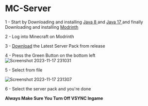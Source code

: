 # MC-Server

1 - Start by Downloading and installing <a href="https://www.java.com/download/ie_manual.jsp"> Java 8 </a> and <a href="https://www.oracle.com/uk/java/technologies/downloads/#jdk17-windows"> Java 17 </a> and finally Downloading and installing <a href="https://launcher-files.modrinth.com/versions/0.6.0/windows/Modrinth App_0.6.0_x64_en-US.msi"> Modrinth </a>



2 - Log into Minecraft on Modrinth
          
3 - <a href="https://github.com/RobertTheGr8t/MC-Horror-Server/releases">Download</a> the Latest Server Pack from release
          
4 - Press the Green Button on the bottom left 
![Screenshot 2023-11-17 231031](https://github.com/DieCommiter/Robert-Modded-Server/assets/111189845/62be4141-3529-49a8-a6ac-009cb2f26ecb)
          
5 - Select from file
          
![Screenshot 2023-11-17 231307](https://github.com/DieCommiter/Robert-Modded-Server/assets/111189845/98bc7e72-0bb5-4beb-8b5b-bd7424270779)
          
6 - Select the server pack and you're done

**Always Make Sure You Turn Off VSYNC Ingame**
